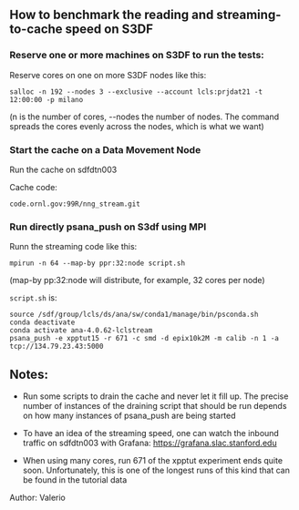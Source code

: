 ## How to benchmark the reading and streaming-to-cache speed on S3DF

 
### Reserve one or more machines on S3DF to run the tests:

Reserve cores on one on more S3DF nodes like this:
 

    salloc -n 192 --nodes 3 --exclusive --account lcls:prjdat21 -t 12:00:00 -p milano
 
(n is the number of cores, --nodes the number of nodes. The command  spreads the cores evenly across the nodes, which is what we want)

### Start the cache on a Data Movement Node

Run the cache on sdfdtn003

Cache code: 

    code.ornl.gov:99R/nng_stream.git

### Run directly psana_push on S3df using MPI

Runn the streaming code like this:
 
    mpirun -n 64 --map-by ppr:32:node script.sh
 
(map-by pp:32:node will distribute, for example, 32 cores per node)
 
`script.sh` is:
 
    source /sdf/group/lcls/ds/ana/sw/conda1/manage/bin/psconda.sh
    conda deactivate
    conda activate ana-4.0.62-lclstream
    psana_push -e xpptut15 -r 671 -c smd -d epix10k2M -m calib -n 1 -a tcp://134.79.23.43:5000


## Notes:

* Run some scripts to drain the cache and never let it fill up. The precise number of instances of the draining script that should be run depends on how many instances of psana_push are being started
 
* To have an idea of the streaming speed, one can watch the inbound traffic on sdfdtn003 with Grafana: https://grafana.slac.stanford.edu
 
* When using many cores, run 671 of the xpptut experiment ends quite soon. Unfortunately, this is one of the longest runs of this kind that can be found in the tutorial data



Author: Valerio 
